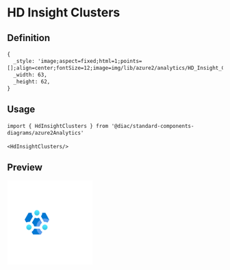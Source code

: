 # HD Insight Clusters

## Definition

```
{
  _style: 'image;aspect=fixed;html=1;points=[];align=center;fontSize=12;image=img/lib/azure2/analytics/HD_Insight_Clusters.svg;strokeColor=none;',
  _width: 63,
  _height: 62,
}
```

## Usage

```
import { HdInsightClusters } from '@diac/standard-components-diagrams/azure2Analytics'

<HdInsightClusters/>
```

## Preview

<img src="./hd-insight-clusters.png" width="200"/>
